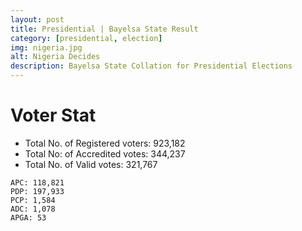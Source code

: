```yaml
---
layout: post
title: Presidential | Bayelsa State Result
category: [presidential, election]
img: nigeria.jpg
alt: Nigeria Decides
description: Bayelsa State Collation for Presidential Elections
---
```




# Voter Stat
- Total No. of Registered voters: 923,182
- Total No: of Accredited votes: 344,237
- Total No. of Valid votes: 321,767


```
APC: 118,821 
PDP: 197,933  
PCP: 1,584 
ADC: 1,078 
APGA: 53 
```